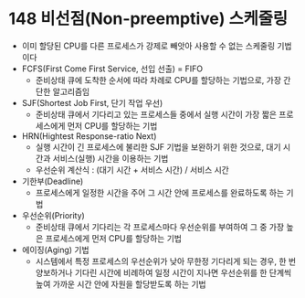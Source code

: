 # 148 비선점(Non-preemptive) 스케줄링

- 이미 할당된 CPU를 다른 프로세스가 강제로 빼앗아 사용할 수 없는 스케줄링 기법이다
- FCFS(First Come First Service, 선입 선출) = FIFO
  - 준비상태 큐에 도착한 순서에 따라 차례로 CPU를 할당하는 기법으로, 가장 간단한 알고리즘임
- SJF(Shortest Job First, 단기 작업 우선)
  - 준비상태 큐에서 기다리고 있는 프로세스들 중에서 실행 시간이 가장 짧은 프로세스에게 먼저 CPU를 할당하는 기법
- HRN(Hightest Response-ratio Next)
  - 실행 시간이 긴 프로세스에 불리한 SJF 기법을 보완하기 위한 것으로, 대기 시간과 서비스(실행) 시간을 이용하는 기법
  - 우선순위 계산식 : (대기 시간 + 서비스 시간) / 서비스 시간
- 기한부(Deadline)
  - 프로세스에게 일정한 시간을 주어 그 시간 안에 프로세스를 완료하도록 하는 기법
- 우선순위(Priority)
  - 준비상태 큐에서 기다리는 각 프로세스마다 우선순위를 부여하여 그 중 가장 높은 프로세스에게 먼저 CPU를 할당하는 기법
- 에이징(Aging) 기법
  - 시스템에서 특정 프로세스의 우선순위가 낮아 무한정 기다리게 되는 경우, 한 번 양보하거나 기다린 시간에 비례하여 일정 시간이 지나면 우선순위를 한 단계씩 높여 가까운 시간 안에 자원을 할당받도록 하는 기법